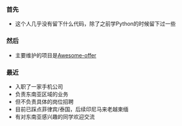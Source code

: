 ### 首先
- 这个人几乎没有留下什么代码，除了之前学Python的时候留下过一些
### 然后
- 主要维护的项目是[Awesome-offer](https://github.com/lietoumai/Awesome-offer)
### 最近
- 入职了一家手机公司
- 负责东南亚区域的业务
- 但不负责具体的岗位招聘
- 目前已踩点菲律宾/泰国，后续印尼马来老越柬缅
- 有对东南亚感兴趣的同学欢迎交流
